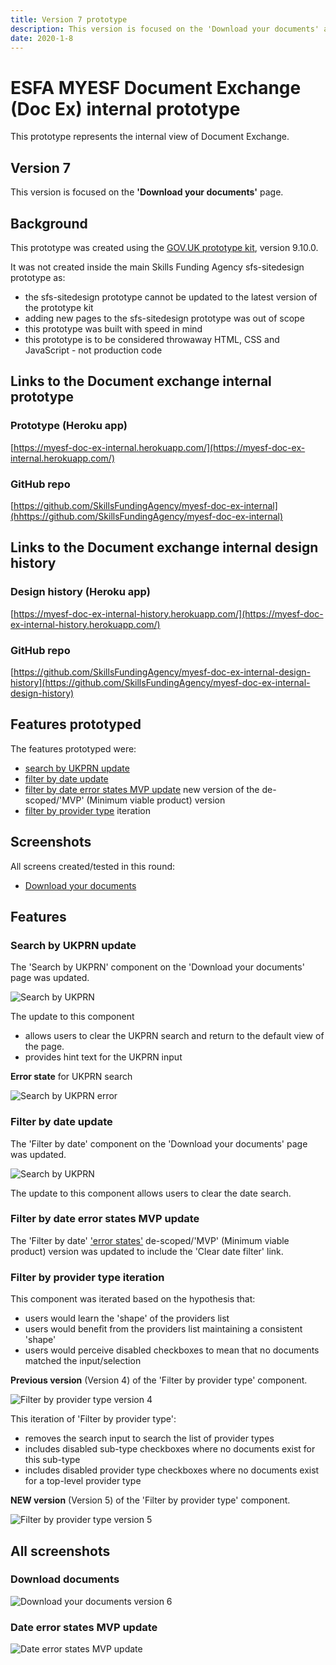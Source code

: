 ```yaml
---
title: Version 7 prototype
description: This version is focused on the 'Download your documents' and 'Publish your documents' pages.
date: 2020-1-8
---
```


# ESFA MYESF Document Exchange (Doc Ex) internal prototype

This prototype represents the internal view of Document Exchange.

## Version 7

This version is focused on the **'Download your documents'** page.

## Background

This prototype was created using the [GOV.UK prototype kit](https://govuk-prototype-kit.herokuapp.com/docs), version 9.10.0.

It was not created inside the main Skills Funding Agency sfs-sitedesign prototype as:

* the sfs-sitedesign prototype cannot be updated to the latest version of the prototype kit
* adding new pages to the sfs-sitedesign prototype was out of scope
* this prototype was built with speed in mind
* this prototype is to be considered throwaway HTML, CSS and JavaScript - not production code

## Links to the Document exchange internal prototype

### Prototype (Heroku app) ###
[https://myesf-doc-ex-internal.herokuapp.com/](https://myesf-doc-ex-internal.herokuapp.com/)

### GitHub repo ###
[https://github.com/SkillsFundingAgency/myesf-doc-ex-internal](hhttps://github.com/SkillsFundingAgency/myesf-doc-ex-internal)

## Links to the Document exchange internal design history

### Design history (Heroku app) ###
[https://myesf-doc-ex-internal-history.herokuapp.com/](https://myesf-doc-ex-internal-history.herokuapp.com/)

### GitHub repo ###
[https://github.com/SkillsFundingAgency/myesf-doc-ex-internal-design-history](https://github.com/SkillsFundingAgency/myesf-doc-ex-internal-design-history)

## Features prototyped

The features prototyped were:

* [search by UKPRN update](#search-by-ukprn-update)
* [filter by date update](#filter-by-date-update)
* [filter by date error states MVP update](#filter-by-date-error-states-mvp-update) new version of the de-scoped/'MVP' (Minimum viable product) version
* [filter by provider type](#filter-by-provider-type-iteration) iteration

## Screenshots

All screens created/tested in this round:

* [Download your documents](#download-documents)

## Features

### Search by UKPRN update

The 'Search by UKPRN' component on the 'Download your documents' page was updated.

![Search by UKPRN](../../assets/images/v6/ukprn-search.png)

The update to this component
* allows users to clear the UKPRN search and return to the default view of the page.
* provides hint text for the UKPRN input

**Error state** for UKPRN search

![Search by UKPRN error](../../assets/images/v6/ukprn-search-error.png)

### Filter by date update

The 'Filter by date' component on the 'Download your documents' page was updated.

![Search by UKPRN](../../assets/images/v6/date-filter-update.png)

The update to this component allows users to clear the date search.

### Filter by date error states MVP update

The 'Filter by date' ['error states'](#date-error-states-mvp-update) de-scoped/'MVP' (Minimum viable product) version was updated to include the 'Clear date filter' link.

### Filter by provider type iteration

This component was iterated based on the hypothesis that:

* users would learn the 'shape' of the providers list
* users would benefit from the providers list maintaining a consistent 'shape'
* users would perceive disabled checkboxes to mean that no documents matched the input/selection

**Previous version** (Version 4) of the 'Filter by provider type' component.

![Filter by provider type version 4](../../assets/images/v5/filter-by-provider-type-v4.png)

This iteration of 'Filter by provider type':

* removes the search input to search the list of provider types
* includes disabled sub-type checkboxes where no documents exist for this sub-type
* includes disabled provider type checkboxes where no documents exist for a top-level provider type

**NEW version** (Version 5) of the 'Filter by provider type' component.

![Filter by provider type version 5](../../assets/images/v6/filter-by-provider-type-v5.png)

## All screenshots

### Download documents
![Download your documents version 6](../../assets/images/v6/download-documents-v6.png)

### Date error states MVP update
![Date error states MVP update](../../assets/images/v6/date-error-states-mvp-v2.png)